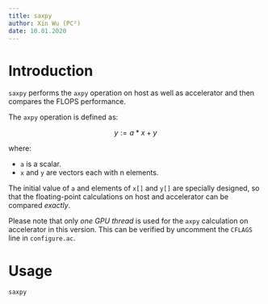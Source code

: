 ```yaml
---
title: saxpy
author: Xin Wu (PC²)
date: 10.01.2020
---
```


# Introduction

`saxpy` performs the `axpy` operation on host as well as accelerator and then
compares the FLOPS performance.

The `axpy` operation is defined as:

$$ y := a * x + y $$

where:

* `a` is a scalar.
* `x` and `y` are vectors each with n elements.

The initial value of `a` and elements of `x[]` and `y[]` are specially designed,
so that the floating-point calculations on host and accelerator can be compared
_exactly_.

Please note that only _one GPU thread_ is used for the `axpy` calculation on
accelerator in this version. This can be verified by uncomment the `CFLAGS` line
in `configure.ac`.

# Usage

```bash
saxpy
```

